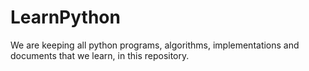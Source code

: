 # LearnPython

We are keeping all python programs, algorithms, implementations and documents that we learn, in this repository.
